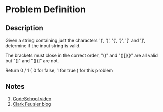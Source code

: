 # Problem Definition

## Description

Given a string containing just the characters '(', ')', '{', '}', '[' and ']', determine if the input string is valid.

The brackets must close in the correct order, "()" and "()[]{}" are all valid but "(]" and "([)]" are not.

Return 0 / 1 ( 0 for false, 1 for true ) for this problem

## Notes

1. [CodeSchool video](https://www.youtube.com/watch?v=QZOLb0xHB_Q)
1. [Clark Feusier blog](http://clarkfeusier.com/2015/01/16/interview-question-balanced-parentheses-stack.html)